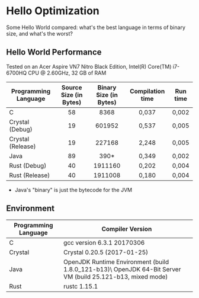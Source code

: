 # Hello Optimization

Some Hello World compared: what's the best language in terms of binary size, and what's the worst?

## Hello World Performance

Tested on an Acer Aspire VN7 Nitro Black Edition, Intel(R) Core(TM) i7-6700HQ CPU @ 2.60GHz, 32 GB of RAM

Programming Language | Source Size (in Bytes) | Binary Size (in Bytes) | Compilation time | Run time
-------------------- | :--------------------: | :--------------------: | :--------------: | :------:
C                    |           58           |          8368          |      0,037       |  0,002
Crystal (Debug)      |           19           |         601952         |      0,537       |  0,005
Crystal (Release)    |           19           |         227168         |      2,248       |  0,005
Java                 |           89           |          390*          |      0,349       |  0,002
Rust (Debug)         |           40           |        1911160         |      0,202       |  0,004
Rust (Release)       |           40           |        1911008         |      0,180       |  0,004

* Java's "binary" is just the bytecode for the JVM

## Environment

Programming Language | Compiler Version
-------------------- | ----------------------------------------------------------------------------------------------------------
C                    | gcc version 6.3.1 20170306
Crystal              | Crystal 0.20.5 (2017-01-25)
Java                 | OpenJDK Runtime Environment (build 1.8.0_121-b13)\ OpenJDK 64-Bit Server VM (build 25.121-b13, mixed mode)
Rust                 | rustc 1.15.1
